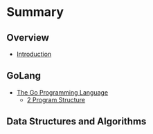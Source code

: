 # Summary
## Overview
* [Introduction](README.md)

## GoLang
* [The Go Programming Language](gopl/index.md)
  * [2 Program Structure](gopl/2-program-structure.md)

## Data Structures and Algorithms

